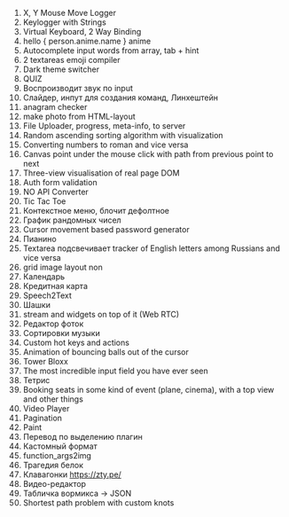 1) X, Y Mouse Move Logger
2) Keylogger with Strings
3) Virtual Keyboard, 2 Way Binding
4) hello { person.anime.name } anime
5) Autocomplete input words from array, tab + hint
6) 2 textareas emoji compiler
7) Dark theme switcher
8) QUIZ
9) Воcпроизводит звук по input
10) Слайдер, инпут для создания команд, Линхештейн
11) anagram checker
12) make photo from HTML-layout
13) File Uploader, progress, meta-info, to server
14) Random ascending sorting algorithm with visualization
15) Сonverting numbers to roman and vice versa
16) Сanvas point under the mouse click with path from previous point to next
17) Three-view visualisation of real page DOM
18) Auth form validation
19) NO API Converter
20) Tic Tac Toe
21) Контекстное меню, блочит дефолтное
22) График рандомных чисел
23) Cursor movement based password generator
24) Пианино
25) Textarea подсвечивает tracker of English letters among Russians and vice versa
26) grid image layout non
27) Календарь
28) Кредитная карта
29) Speech2Text
30) Шашки
31) stream and widgets on top of it (Web RTC)
32) Редактор фоток
33) Сортировки музыки
34) Custom hot keys and actions
35) Animation of bouncing balls out of the cursor 
36) Tower Bloxx
37) The most incredible input field you have ever seen 
38) Тетрис
39) Booking seats in some kind of event (plane, cinema), with a top view and other things
40) Video Player
41) Pagination
42) Paint
43) Перевод по выделению плагин
44) Кастомный формат
45) function_args2img
46) Трагедия белок
47) Клавагонки https://zty.pe/
48) Видео-редактор
49) Табличка вормикса -> JSON
50) Shortest path problem with custom knots

